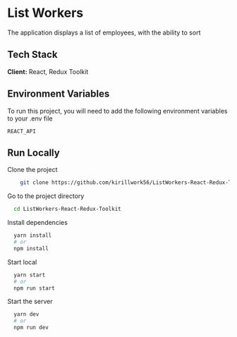 # List Workers

The application displays a list of employees, with the ability to sort

## Tech Stack

**Client:** React, Redux Toolkit

<!-- ## Demo -->

## Environment Variables

To run this project, you will need to add the following environment variables to your .env file

`REACT_API`

## Run Locally

Clone the project

```bash
    git clone https://github.com/kirillwork56/ListWorkers-React-Redux-Toolkit
```

Go to the project directory

```bash
  cd ListWorkers-React-Redux-Toolkit
```

Install dependencies

```bash
  yarn install
  # or
  npm install
```

Start local

```bash
  yarn start
  # or
  npm run start
```

Start the server

```bash
  yarn dev
  # or
  npm run dev
```
